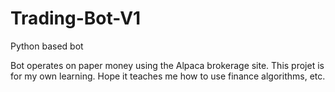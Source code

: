 # Trading-Bot-V1
Python based bot 

Bot operates on paper money using the Alpaca brokerage site. 
This projet is for my own learning. 
Hope it teaches me how to use finance algorithms, etc.
